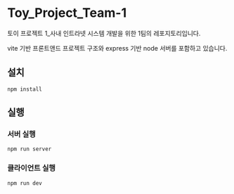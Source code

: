# Toy_Project_Team-1

토이 프로젝트 1_사내 인트라넷 시스템 개발을 위한 1팀의 레포지토리입니다.

vite 기반 프론트앤드 프로젝트 구조와 express 기반 node 서버를 포함하고 있습니다.

## 설치
```
npm install
```

## 실행

### 서버 실행

```
npm run server 
```

### 클라이언트 실행

```
npm run dev 
```